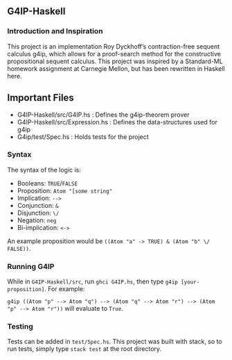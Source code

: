 ## G4IP-Haskell

### Introduction and Inspiration

This project is an implementation Roy Dyckhoff’s contraction-free sequent calculus g4ip, which allows for a proof-search method for the constructive propositional sequent calculus. This project was inspired by a Standard-ML homework assignment at Carnegie Mellon, but has been rewritten in Haskell here.  

## Important Files 

* G4IP-Haskell/src/G4IP.hs : Defines the g4ip-theorem prover 
* G4IP-Haskell/src/Expression.hs : Defines the data-structures used for g4ip
* G4ip/test/Spec.hs : Holds tests for the project



### Syntax

The syntax of the logic is:
* Booleans: `TRUE`/`FALSE`
* Proposition: `Atom "[some string"`
* Implication: `-->` 
* Conjunction: `&`
* Disjunction: `\/`
* Negation: `neg`
* Bi-implication: `<->`

An example proposition would be `((Atom "a" -> TRUE) & (Atom "b" \/ FALSE))`. 

### Running G4IP

While in `G4IP-Haskell/src`, run `ghci G4IP.hs`, then type `g4ip [your-proposition]`.
For example: 

``` g4ip ((Atom "p" --> Atom "q") --> (Atom "q" --> Atom "r") --> (Atom "p" --> Atom "r")) ```
will evaluate to `True`. 

### Testing 

Tests can be added in `test/Spec.hs`. This project was built with stack, so to run tests, simply type `stack test` at the root directory. 
